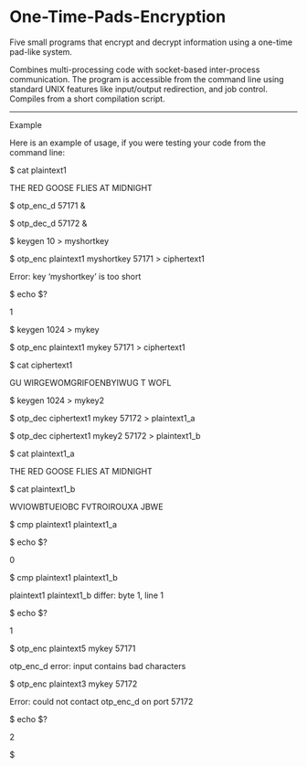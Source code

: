 # One-Time-Pads-Encryption
Five small programs that encrypt and decrypt information using a one-time pad-like system.

Combines multi-processing code with socket-based inter-process communication. The program is accessible from the command line using standard UNIX features like input/output redirection, and job control. Compiles from a short compilation script.

***************************************************************************************
Example

Here is an example of usage, if you were testing your code from the command line:

$ cat plaintext1

THE RED GOOSE FLIES AT MIDNIGHT

$ otp_enc_d 57171 &

$ otp_dec_d 57172 &

$ keygen 10 > myshortkey

$ otp_enc plaintext1 myshortkey 57171 > ciphertext1 

Error: key ‘myshortkey’ is too short

$ echo $?

1

$ keygen 1024 > mykey

$ otp_enc plaintext1 mykey 57171 > ciphertext1

$ cat ciphertext1

GU WIRGEWOMGRIFOENBYIWUG T WOFL

$ keygen 1024 > mykey2

$ otp_dec ciphertext1 mykey 57172 > plaintext1_a

$ otp_dec ciphertext1 mykey2 57172 > plaintext1_b

$ cat plaintext1_a

THE RED GOOSE FLIES AT MIDNIGHT

$ cat plaintext1_b

WVIOWBTUEIOBC  FVTROIROUXA JBWE

$ cmp plaintext1 plaintext1_a

$ echo $?

0

$ cmp plaintext1 plaintext1_b

plaintext1 plaintext1_b differ: byte 1, line 1

$ echo $?

1

$ otp_enc plaintext5 mykey 57171

otp_enc_d error: input contains bad characters

$ otp_enc plaintext3 mykey 57172

Error: could not contact otp_enc_d on port 57172

$ echo $?

2

$

